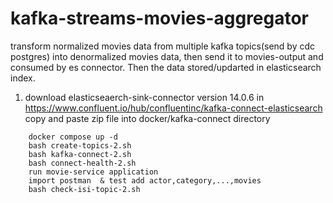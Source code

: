 
# kafka-streams-movies-aggregator
transform normalized movies data from multiple kafka topics(send by cdc postgres) into denormalized movies data, then send it to movies-output and consumed by es connector. Then the data stored/updarted in elasticsearch index.



1. download elasticseaerch-sink-connector version 14.0.6 in https://www.confluent.io/hub/confluentinc/kafka-connect-elasticsearch
   copy and paste zip file into docker/kafka-connect directory




 ```
     docker compose up -d
     bash create-topics-2.sh
     bash kafka-connect-2.sh
     bash connect-health-2.sh
     run movie-service application
     import postman  & test add actor,category,...,movies
     bash check-isi-topic-2.sh
 ```

